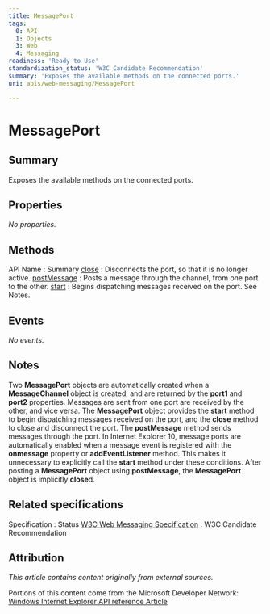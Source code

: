 ```yaml
---
title: MessagePort
tags:
  0: API
  1: Objects
  3: Web
  4: Messaging
readiness: 'Ready to Use'
standardization_status: 'W3C Candidate Recommendation'
summary: 'Exposes the available methods on the connected ports.'
uri: apis/web-messaging/MessagePort

---
```

# MessagePort

## Summary

Exposes the available methods on the connected ports.

## Properties

*No properties.*

## Methods

API Name
:   Summary
[close](/apis/web-messaging/MessagePort/close)
:   Disconnects the port, so that it is no longer active.
[postMessage](/apis/web-messaging/MessagePort/postMessage)
:   Posts a message through the channel, from one port to the other.
[start](/apis/web-messaging/MessagePort/start)
:   Begins dispatching messages received on the port. See Notes.

## Events

*No events.*

## Notes

Two **MessagePort** objects are automatically created when a **MessageChannel** object is created, and are returned by the **port1** and **port2** properties. Messages are sent from one port are received by the other, and vice versa. The **MessagePort** object provides the **start** method to begin dispatching messages received on the port, and the **close** method to close and disconnect the port. The **postMessage** method sends messages through the port. In Internet Explorer 10, message ports are automatically enabled when a message event is registered with the **onmessage** property or **addEventListener** method. This makes it unnecessary to explicitly call the **start** method under these conditions. After posting a **MessagePort** object using **postMessage**, the **MessagePort** object is implicitly **close**d.

## Related specifications

Specification
:   Status
[W3C Web Messaging Specification](http://www.w3.org/TR/webmessaging/)
:   W3C Candidate Recommendation

## Attribution

*This article contains content originally from external sources.*

Portions of this content come from the Microsoft Developer Network: [Windows Internet Explorer API reference Article](http://msdn.microsoft.com/en-us/library/ie/hh828809%28v=vs.85%29.aspx)

